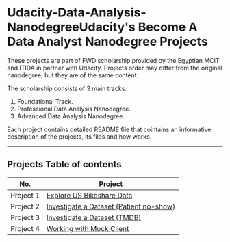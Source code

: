 # Udacity-Data-Analysis-Nanodegree**Udacity's Become A Data Analyst Nanodegree Projects**

These projects are part of FWD scholarship provided by the Egyptian MCIT and ITIDA in partner with Udacity. 
Projects order may differ from the original nanodegree, but they are of the same content.


The scholarship consists of 3 main tracks: 
1. Foundational Track. 
2. Professional Data Analysis Nanodegree.
3. Advanced Data Analysis Nanodegree.


Each project contains detailed README file that cointains an informative description of the projects, its files and how works.

___
## Projects Table of contents

| No.       | Project                                                    			| 
| ---       | -------                                                    			|
| Project 1 | [Explore US Bikeshare Data](/Explore-Us-Bikeshare-Data) 			|
| Project 2 | [Investigate a Dataset (Patient no-show)](/investigate-a-dataset/Patients-no-show-appointments)  			|
| Project 3 | [Investigate a Dataset (TMDB)](/investigate-a-dataset/TMDB-Movies-Dataset-Analysis)  			|
| Project 4 | [Working with Mock Client](/workiing-with-mock-client)   			|
 
